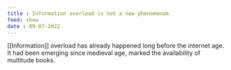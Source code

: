 ```yaml
---
title : Information overload is not a new phenomenom
feed: show
date : 09-07-2022
---
```


[[Information]] overload has already happened long before the internet age. It had been emerging since medieval age, marked the availability of multitude books.   